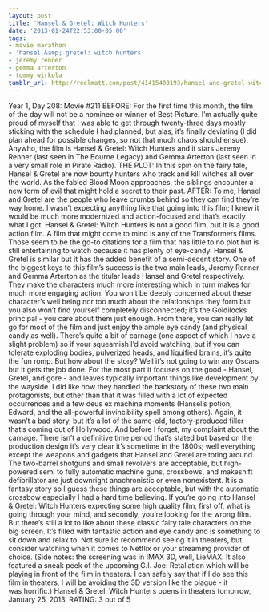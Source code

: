 ```yaml
---
layout: post
title: 'Hansel & Gretel: Witch Hunters'
date: '2013-01-24T22:53:00-05:00'
tags:
- movie marathon
- 'hansel &amp; gretel: witch hunters'
- jeremy renner
- gemma arterton
- tommy wirkola
tumblr_url: http://reelmatt.com/post/41415400193/hansel-and-gretel-witch-hunters
---
```

Year 1, Day 208: Movie #211
BEFORE: For the first time this month, the film of the day will not be a nominee or winner of Best Picture. I’m actually quite proud of myself that I was able to get through twenty-three days mostly sticking with the schedule I had planned, but alas, it’s finally deviating (I did plan ahead for possible changes, so not that much chaos should ensue). Anywho, the film is Hansel & Gretel: Witch Hunters and it stars Jeremy Renner (last seen in The Bourne Legacy) and Gemma Arterton (last seen in a very small role in Pirate Radio).
THE PLOT: In this spin on the fairy tale, Hansel & Gretel are now bounty hunters who track and kill witches all over the world. As the fabled Blood Moon approaches, the siblings encounter a new form of evil that might hold a secret to their past.
AFTER: To me, Hansel and Gretel are the people who leave crumbs behind so they can find they’re way home. I wasn’t expecting anything like that going into this film; I knew it would be much more modernized and action-focused and that’s exactly what I got. Hansel & Gretel: Witch Hunters is not a good film, but it is a good action film.
A film that might come to mind is any of the Transformers films. Those seem to be the go-to citations for a film that has little to no plot but is still entertaining to watch because it has plenty of eye-candy. Hansel & Gretel is similar but it has the added benefit of a semi-decent story. One of the biggest keys to this film’s success is the two main leads, Jeremy Renner and Gemma Arterton as the titular leads Hansel and Gretel respectively. They make the characters much more interesting which in turn makes for much more engaging action. You won’t be deeply concerned about these character’s well being nor too much about the relationships they form but you also won’t find yourself completely disconnected; it’s the Goldilocks principal - you care about them just enough. From there, you can really let go for most of the film and just enjoy the ample eye candy (and physical candy as well). There’s quite a bit of carnage (one aspect of which I have a slight problem) so if your squeamish I’d avoid watching, but if you can tolerate exploding bodies, pulverized heads, and liquified brains, it’s quite the fun romp.
But how about the story? Well it’s not going to win any Oscars but it gets the job done. For the most part it focuses on the good - Hansel, Gretel, and gore - and leaves typically important things like development by the wayside. I did like how they handled the backstory of these two main protagonists, but other than that it was filled with a lot of expected occurrences and a few deus ex machina moments (Hansel’s potion, Edward, and the all-powerful invincibility spell among others). Again, it wasn’t a bad story, but it’s a lot of the same-old, factory-produced filler that’s coming out of Hollywood. And before I forget, my complaint about the carnage. There isn’t a definitive time period that’s stated but based on the production design it’s very clear it’s sometime in the 1800s; well everything except the weapons and gadgets that Hansel and Gretel are toting around. The two-barrel shotguns and small revolvers are acceptable, but high-powered semi to fully automatic machine guns, crossbows, and makeshift defibrillator are just downright anachronistic or even nonexistent. It is a fantasy story so I guess these things are acceptable, but with the automatic crossbow especially I had a hard time believing.
If you’re going into Hansel & Gretel: Witch Hunters expecting some high quality film, first off, what is going through your mind, and secondly, you’re looking for the wrong film. But there’s still a lot to like about these classic fairy tale characters on the big screen. It’s filled with fantastic action and eye candy and is something to sit down and relax to. Not sure I’d recommend seeing it in theaters, but consider watching when it comes to Netflix or your streaming provider of choice.
(Side notes: the screening was in IMAX 3D, well, LieMAX. It also featured a sneak peek of the upcoming G.I. Joe: Retaliation which will be playing in front of the film in theaters. I can safely say that if I do see this film in theaters, I will be avoiding the 3D version like the plague - it was horrific.)
Hansel & Gretel: Witch Hunters opens in theaters tomorrow, January 25, 2013.
RATING: 3 out of 5
